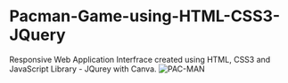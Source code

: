 # Pacman-Game-using-HTML-CSS3-JQuery
Responsive Web Application Interfrace created using HTML, CSS3 and JavaScript Library - JQurey with Canva.
![PAC-MAN](https://user-images.githubusercontent.com/75140674/191323655-7ab562a7-8791-453d-8f21-2763bf3b18f7.png)
